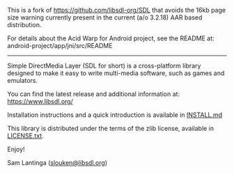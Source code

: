 This is a fork of https://github.com/libsdl-org/SDL that avoids the 
16kb page size warning currently present in the current (a/o 3.2.18) AAR 
based distribution.

For details about the Acid Warp for Android project, see the README at: 
android-project/app/jni/src/README

---------------------------------------------------------------------
Simple DirectMedia Layer (SDL for short) is a cross-platform library
designed to make it easy to write multi-media software, such as games
and emulators.

You can find the latest release and additional information at:
https://www.libsdl.org/

Installation instructions and a quick introduction is available in
[INSTALL.md](INSTALL.md)

This library is distributed under the terms of the zlib license,
available in [LICENSE.txt](LICENSE.txt).

Enjoy!

Sam Lantinga (slouken@libsdl.org)
